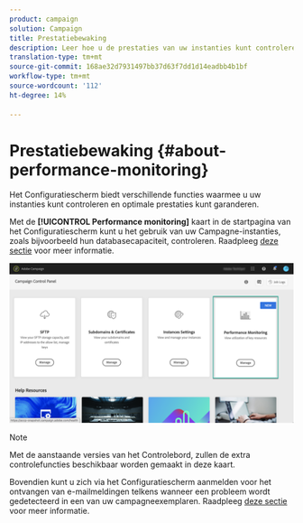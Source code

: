 ```yaml
---
product: campaign
solution: Campaign
title: Prestatiebewaking
description: Leer hoe u de prestaties van uw instanties kunt controleren in het Configuratiescherm
translation-type: tm+mt
source-git-commit: 168ae32d7931497bb37d63f7dd1d14eadbb4b1bf
workflow-type: tm+mt
source-wordcount: '112'
ht-degree: 14%

---
```



# Prestatiebewaking {#about-performance-monitoring}

Het Configuratiescherm biedt verschillende functies waarmee u uw instanties kunt controleren en optimale prestaties kunt garanderen.

Met de **[!UICONTROL Performance monitoring]** kaart in de startpagina van het Configuratiescherm kunt u het gebruik van uw Campagne-instanties, zoals bijvoorbeeld hun databasecapaciteit, controleren. Raadpleeg [deze sectie](../../performance-monitoring/using/database-monitoring.md) voor meer informatie.

![](assets/performance_card.png)

>[!NOTE]
>
>Met de aanstaande versies van het Controlebord, zullen de extra controlefuncties beschikbaar worden gemaakt in deze kaart.

Bovendien kunt u zich via het Configuratiescherm aanmelden voor het ontvangen van e-mailmeldingen telkens wanneer een probleem wordt gedetecteerd in een van uw campagneexemplaren. Raadpleeg [deze sectie](../../performance-monitoring/using/email-alerting.md) voor meer informatie.
